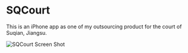 SQCourt
=======

This is an iPhone app as one of my outsourcing product for the court of Suqian, Jiangsu.

![SQCourt Screen Shot](http://faxitech.qiniudn.com/SQCourt%20Screen%20Shot.png)
